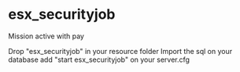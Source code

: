 # esx_securityjob

Mission active with pay

Drop "esx_securityjob" in your resource folder
Import the sql on your database
add "start esx_securityjob" on your server.cfg
